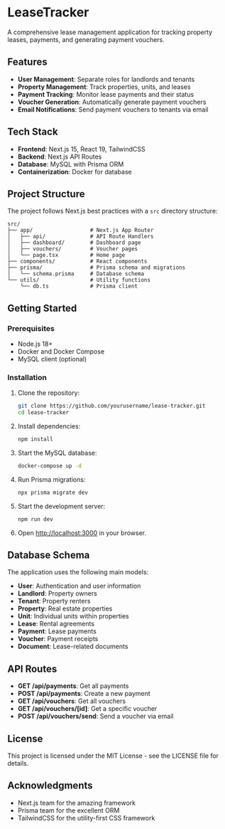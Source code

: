 # LeaseTracker

A comprehensive lease management application for tracking property leases, payments, and generating payment vouchers.

## Features

- **User Management**: Separate roles for landlords and tenants
- **Property Management**: Track properties, units, and leases
- **Payment Tracking**: Monitor lease payments and their status
- **Voucher Generation**: Automatically generate payment vouchers
- **Email Notifications**: Send payment vouchers to tenants via email

## Tech Stack

- **Frontend**: Next.js 15, React 19, TailwindCSS
- **Backend**: Next.js API Routes
- **Database**: MySQL with Prisma ORM
- **Containerization**: Docker for database

## Project Structure

The project follows Next.js best practices with a `src` directory structure:

```
src/
├── app/                  # Next.js App Router
│   ├── api/              # API Route Handlers
│   ├── dashboard/        # Dashboard page
│   ├── vouchers/         # Voucher pages
│   └── page.tsx          # Home page
├── components/           # React components
├── prisma/               # Prisma schema and migrations
│   └── schema.prisma     # Database schema
└── utils/                # Utility functions
    └── db.ts             # Prisma client
```

## Getting Started

### Prerequisites

- Node.js 18+
- Docker and Docker Compose
- MySQL client (optional)

### Installation

1. Clone the repository:
   ```bash
   git clone https://github.com/yourusername/lease-tracker.git
   cd lease-tracker
   ```

2. Install dependencies:
   ```bash
   npm install
   ```

3. Start the MySQL database:
   ```bash
   docker-compose up -d
   ```

4. Run Prisma migrations:
   ```bash
   npx prisma migrate dev
   ```

5. Start the development server:
   ```bash
   npm run dev
   ```

6. Open [http://localhost:3000](http://localhost:3000) in your browser.

## Database Schema

The application uses the following main models:

- **User**: Authentication and user information
- **Landlord**: Property owners
- **Tenant**: Property renters
- **Property**: Real estate properties
- **Unit**: Individual units within properties
- **Lease**: Rental agreements
- **Payment**: Lease payments
- **Voucher**: Payment receipts
- **Document**: Lease-related documents

## API Routes

- **GET /api/payments**: Get all payments
- **POST /api/payments**: Create a new payment
- **GET /api/vouchers**: Get all vouchers
- **GET /api/vouchers/[id]**: Get a specific voucher
- **POST /api/vouchers/send**: Send a voucher via email

## License

This project is licensed under the MIT License - see the LICENSE file for details.

## Acknowledgments

- Next.js team for the amazing framework
- Prisma team for the excellent ORM
- TailwindCSS for the utility-first CSS framework
